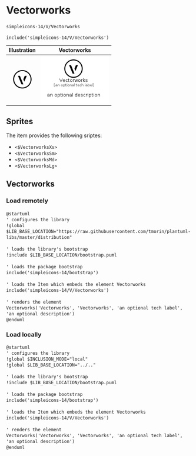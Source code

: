 # Vectorworks


```text
simpleicons-14/V/Vectorworks
```

```text
include('simpleicons-14/V/Vectorworks')
```



| Illustration | Vectorworks |
| :---: | :---: |
| ![illustration for Illustration](../../simpleicons-14/V/Vectorworks.png) | ![illustration for Vectorworks](../../simpleicons-14/V/Vectorworks.Local.png) |



## Sprites
The item provides the following sriptes:

- `<$VectorworksXs>`
- `<$VectorworksSm>`
- `<$VectorworksMd>`
- `<$VectorworksLg>`





## Vectorworks

### Load remotely
```plantuml
@startuml
' configures the library
!global $LIB_BASE_LOCATION="https://raw.githubusercontent.com/tmorin/plantuml-libs/master/distribution"

' loads the library's bootstrap
!include $LIB_BASE_LOCATION/bootstrap.puml

' loads the package bootstrap
include('simpleicons-14/bootstrap')

' loads the Item which embeds the element Vectorworks
include('simpleicons-14/V/Vectorworks')

' renders the element
Vectorworks('Vectorworks', 'Vectorworks', 'an optional tech label', 'an optional description')
@enduml
```

### Load locally
```plantuml
@startuml
' configures the library
!global $INCLUSION_MODE="local"
!global $LIB_BASE_LOCATION="../.."

' loads the library's bootstrap
!include $LIB_BASE_LOCATION/bootstrap.puml

' loads the package bootstrap
include('simpleicons-14/bootstrap')

' loads the Item which embeds the element Vectorworks
include('simpleicons-14/V/Vectorworks')

' renders the element
Vectorworks('Vectorworks', 'Vectorworks', 'an optional tech label', 'an optional description')
@enduml
```

